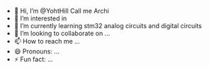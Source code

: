 - 👋 Hi, I’m @YohtHill  Call me Archi
- 👀 I’m interested in 
- 🌱 I’m currently learning stm32 analog circuits and digital circuits
- 💞️ I’m looking to collaborate on ...
- 📫 How to reach me ...
- 😄 Pronouns: ...
- ⚡ Fun fact: ...

<!---
YohtHill/YohtHill is a ✨ special ✨ repository because its `README.md` (this file) appears on your GitHub profile.
You can click the Preview link to take a look at your changes.
--->
